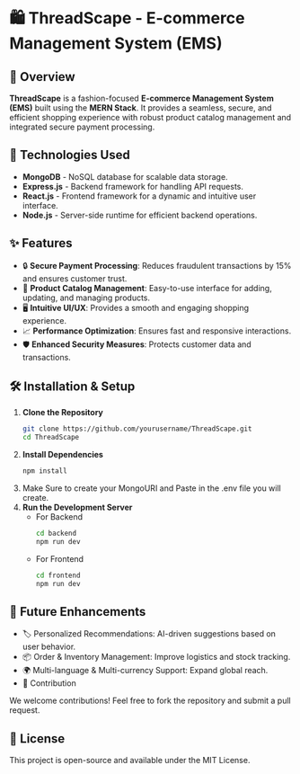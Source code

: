 # 🛍️ ThreadScape - E-commerce Management System (EMS)

## 📌 Overview
**ThreadScape** is a fashion-focused **E-commerce Management System (EMS)** built using the **MERN Stack**. It provides a seamless, secure, and efficient shopping experience with robust product catalog management and integrated secure payment processing.

## 🚀 Technologies Used
- **MongoDB** - NoSQL database for scalable data storage.
- **Express.js** - Backend framework for handling API requests.
- **React.js** - Frontend framework for a dynamic and intuitive user interface.
- **Node.js** - Server-side runtime for efficient backend operations.

## ✨ Features
- 🔒 **Secure Payment Processing**: Reduces fraudulent transactions by 15% and ensures customer trust.
- 🛒 **Product Catalog Management**: Easy-to-use interface for adding, updating, and managing products.
- 🖥️ **Intuitive UI/UX**: Provides a smooth and engaging shopping experience.
- 📈 **Performance Optimization**: Ensures fast and responsive interactions.
- 🛡️ **Enhanced Security Measures**: Protects customer data and transactions.

## 🛠️ Installation & Setup
1. **Clone the Repository**  
   ```sh
   git clone https://github.com/yourusername/ThreadScape.git
   cd ThreadScape
2. **Install Dependencies**
   ```sh
   npm install
3. Make Sure to create your MongoURI and Paste in the .env file you will create.
4. **Run the Development Server**
   - For Backend
       ```sh
       cd backend
       npm run dev
    - For Frontend
      ```sh
      cd frontend
      npm run dev
## 🔮 Future Enhancements
- 🏷️ Personalized Recommendations: AI-driven suggestions based on user behavior.
- 📦 Order & Inventory Management: Improve logistics and stock tracking.
- 🌍 Multi-language & Multi-currency Support: Expand global reach.
- 🤝 Contribution

We welcome contributions! Feel free to fork the repository and submit a pull request.

## 📜 License
This project is open-source and available under the MIT License.



  
